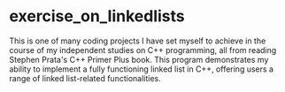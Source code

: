 # exercise_on_linkedlists
This is one of many coding projects I have set myself to achieve in the course of my independent studies on C++ programming, all from reading Stephen Prata's C++ Primer Plus book. This program demonstrates my ability to implement a fully functioning linked list in C++, offering users a range of linked list-related functionalities.
